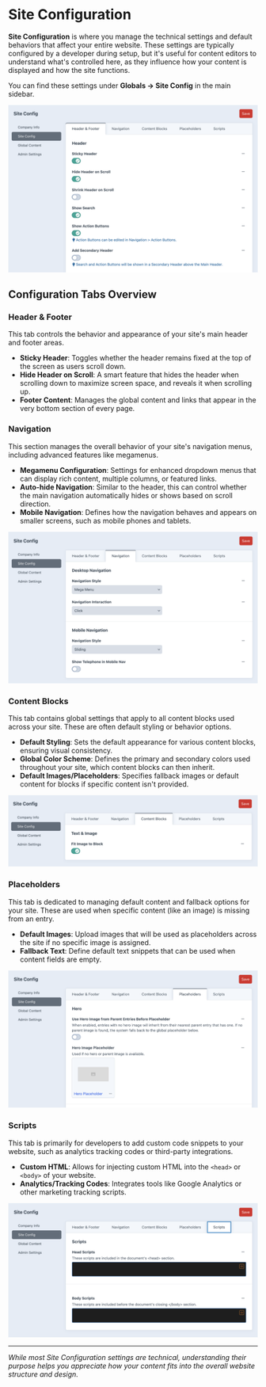# Site Configuration

**Site Configuration** is where you manage the technical settings and default behaviors that affect your entire website. These settings are typically configured by a developer during setup, but it's useful for content editors to understand what's controlled here, as they influence how your content is displayed and how the site functions.

You can find these settings under **Globals → Site Config** in the main sidebar.

![The Site Config main interface, showing the tabs for Header & Footer, Navigation, Content Blocks,...](./screenshots/106.png)

## Configuration Tabs Overview

### Header & Footer

This tab controls the behavior and appearance of your site's main header and footer areas.

-   **Sticky Header**: Toggles whether the header remains fixed at the top of the screen as users scroll down.
-   **Hide Header on Scroll**: A smart feature that hides the header when scrolling down to maximize screen space, and reveals it when scrolling up.
-   **Footer Content**: Manages the global content and links that appear in the very bottom section of every page.

### Navigation

This section manages the overall behavior of your site's navigation menus, including advanced features like megamenus.

-   **Megamenu Configuration**: Settings for enhanced dropdown menus that can display rich content, multiple columns, or featured links.
-   **Auto-hide Navigation**: Similar to the header, this can control whether the main navigation automatically hides or shows based on scroll direction.
-   **Mobile Navigation**: Defines how the navigation behaves and appears on smaller screens, such as mobile phones and tablets.

![The Navigation tab within Site Config, showing options related to megamenu setup and mobile navigation behavior](./screenshots/108.png)

### Content Blocks

This tab contains global settings that apply to all content blocks used across your site. These are often default styling or behavior options.

-   **Default Styling**: Sets the default appearance for various content blocks, ensuring visual consistency.
-   **Global Color Scheme**: Defines the primary and secondary colors used throughout your site, which content blocks can then inherit.
-   **Default Images/Placeholders**: Specifies fallback images or default content for blocks if specific content isn't provided.

![The Content Blocks tab within Site Config, showing global settings for content block styling or default images](./screenshots/109.png)

### Placeholders

This tab is dedicated to managing default content and fallback options for your site. These are used when specific content (like an image) is missing from an entry.

-   **Default Images**: Upload images that will be used as placeholders across the site if no specific image is assigned.
-   **Fallback Text**: Define default text snippets that can be used when content fields are empty.

![The Placeholders tab within Site Config, showing fields for uploading default images for various content types](./screenshots/110.png)

### Scripts

This tab is primarily for developers to add custom code snippets to your website, such as analytics tracking codes or third-party integrations.

-   **Custom HTML**: Allows for injecting custom HTML into the `<head>` or `<body>` of your website.
-   **Analytics/Tracking Codes**: Integrates tools like Google Analytics or other marketing tracking scripts.

![The Scripts tab within Site Config, showing text areas for custom HTML or analytics codes](./screenshots/111.png)

---

*While most Site Configuration settings are technical, understanding their purpose helps you appreciate how your content fits into the overall website structure and design.*